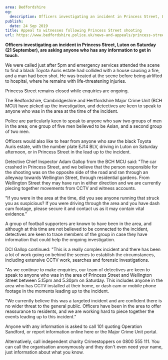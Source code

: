 ```yaml
area: Bedfordshire
og:
  description: Officers investigating an incident in Princess Street, Luton on Saturday (21 September), are asking anyone who has any information to get in touch.
publish:
  date: 24 Sep 2019
title: Appeal to witnesses following Princess Street shooting
url: https://www.bedfordshire.police.uk/news-and-appeals/princess-street-shooting-sep19
```

**Officers investigating an incident in Princess Street, Luton on Saturday (21 September), are asking anyone who has any information to get in touch.**

We were called just after 5pm and emergency services attended the scene to find a black Toyota Auris estate had collided with a house causing a fire, and a man had been shot. He was treated at the scene before being airlifted to hospital, where he remains with life-threatening injuries.

Princess Street remains closed while enquiries are ongoing.

The Bedfordshire, Cambridgeshire and Hertfordshire Major Crime Unit (BCH MCU) have picked up the investigation, and detectives are keen to speak to anyone who was in the area at the time of the incident.

Police are particularly keen to speak to anyone who saw two groups of men in the area; one group of five men believed to be Asian, and a second group of two men.

Officers would also like to hear from anyone who saw the black Toyota Auris estate, with the number plate EJ14 BLV, driving in Luton on Saturday afternoon, or in Princess Street in the lead up to the incident.

Detective Chief Inspector Adam Gallop from the BCH MCU said: "The car crashed in Princess Street, and we believe that the person responsible for the shooting was on the opposite side of the road and ran through an alleyway towards Wellington Street, through residential gardens. From Wellington Street they may have run in either direction and we are currently piecing together movements from CCTV and witness accounts.

"If you were in the area at the time, did you see anyone running that struck you as suspicious? If you were driving through the area and you have dash cam footage, please secure it and contact us as it may contain vital evidence."

A group of football supporters are known to have been in the area, and although at this time are not believed to be connected to the incident, detectives are keen to trace members of the group in case they have information that could help the ongoing investigation.

DCI Gallop continued: "This is a really complex incident and there has been a lot of work going on behind the scenes to establish the circumstances, including extensive CCTV work, searches and forensic investigations.

"As we continue to make enquiries, our team of detectives are keen to speak to anyone who was in the area of Princess Street and Wellington Street between 5.15pm and 5.30pm on Saturday. This includes anyone in the area who has CCTV installed at their home, or dash cam or mobile phone footage in the moments leading up to the incident.

"We currently believe this was a targeted incident and are confident there is no wider threat to the general public. Officers have been in the area to offer reassurance to residents, and we are working hard to piece together the events leading up to this incident."

Anyone with any information is asked to call 101 quoting Operation Sandford, or report information online here or the Major Crime Unit portal.

Alternatively, call independent charity Crimestoppers on 0800 555 111. You can call the organisation anonymously and they don't even need your name, just information about what you know.

